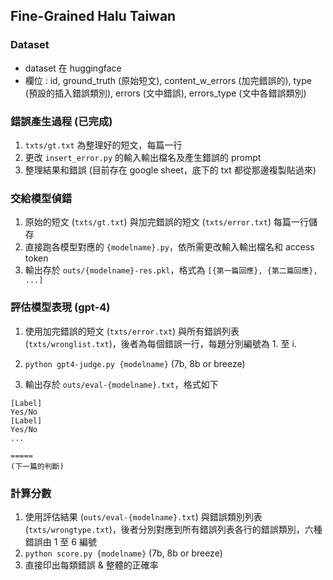 ## Fine-Grained Halu Taiwan

### Dataset
- dataset 在 huggingface
- 欄位 : id, ground_truth (原始短文), content_w_errors (加完錯誤的), type (預設的插入錯誤類別), errors (文中錯誤), errors_type (文中各錯誤類別)

### 錯誤產生過程 (已完成)

1. `txts/gt.txt` 為整理好的短文，每篇一行
2. 更改 `insert_error.py` 的輸入輸出檔名及產生錯誤的 prompt
3. 整理結果和錯誤 (目前存在 google sheet，底下的 txt 都從那邊複製貼過來)

### 交給模型偵錯

1. 原始的短文 (`txts/gt.txt`) 與加完錯誤的短文 (`txts/error.txt`) 每篇一行儲存
2. 直接跑各模型對應的 `{modelname}.py`，依所需更改輸入輸出檔名和 access token
3. 輸出存於 `outs/{modelname}-res.pkl`，格式為 `[{第一篇回應}, {第二篇回應}, ...]`

### 評估模型表現 (gpt-4)

1. 使用加完錯誤的短文 (`txts/error.txt`) 與所有錯誤列表 (`txts/wronglist.txt`)，後者為每個錯誤一行，每題分別編號為 1. 至 i.

2. `python gpt4-judge.py {modelname}`  (7b, 8b or breeze)

3. 輸出存於 `outs/eval-{modelname}.txt`，格式如下
  ```
  [Label]
  Yes/No
  [Label]
  Yes/No
  ...
  
  =====
  (下一篇的判斷)
  ```

### 計算分數

1. 使用評估結果 (`outs/eval-{modelname}.txt`) 與錯誤類別列表 (`txts/wrongtype.txt`)，後者分別對應到所有錯誤列表各行的錯誤類別，六種錯誤由 1 至 6 編號
2. `python score.py {modelname}`  (7b, 8b or breeze)
3. 直接印出每類錯誤 & 整體的正確率
